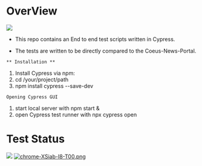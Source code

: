 # OverView 
![](https://img.shields.io/badge/cypress-informational?style=flat&logo=cypress&logoColor=white&color=2bbc8a)

- This repo contains an End to end test scripts  written in Cypress.

- The tests are written to be directly compared to the  Coeus-News-Portal.

`** Installation **` 

1. Install Cypress via npm:
2. cd /your/project/path
3. npm install cypress --save-dev

 `Opening Cypress GUI`

1. start local server with
npm start &
2. open Cypress test runner with
npx cypress open 

# Test Status 
![](https://img.shields.io/badge/passed-informational?style=flat&logo=cypress&logoColor=white&color=2bbc8a)
[![chrome-XSiab-I8-T00.png](https://i.postimg.cc/8cCb7J4r/chrome-XSiab-I8-T00.png)](https://postimg.cc/5YZzGtZx)
